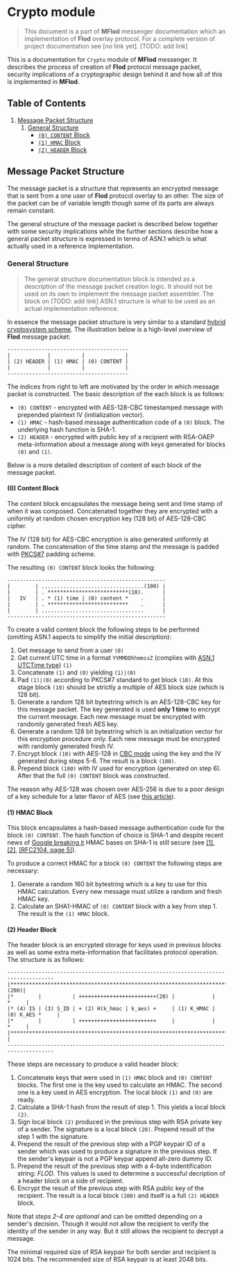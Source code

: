 Crypto module
=============

> This document is a part of **MFlod** messenger documentation which an
> implementation of **Flod** overlay protocol. For a complete version of
> project documentation see [no link yet]. [TODO: add link]

This is a documentation for `Crypto` module of **MFlod** messenger. It describes
the process of creation of **Flod** protocol message packet, security
implications of a cryptographic design behind it and how all of this is
implemented in **MFlod**.

Table of Contents
-----------------

 1. [Message Packet Structure](#message-packet-structure)
    1. [General Structure](#general-structure)
       * [`(0) CONTENT` Block](#0-content-block)
       * [`(1) HMAC` Block](#1-hmac-block)
       * [`(2) HEADER` Block](#2-header-block)

Message Packet Structure
-----------------------------------------

The message packet is a structure that represents an encrypted message that is
sent from a one user of **Flod** protocol overlay to an other. The size of the
packet can be of variable length though some of its parts are always remain
constant.

The general structure of the message packet is described below together with
some security implications while the further sections describe how a general
packet structure is expressed in terms of ASN.1 which is what actually used in
a reference implementation.

### General Structure

> The general structure documentation block is intended as a description of
> the message packet creation logic. It should not be used on its own to
> implement the message packet assembler. The block on [TODO: add link] ASN.1
> structure is what to be used as an actual implementation reference.

In essence the message packet structure is very similar to a standard [hybrid
cryptosystem scheme](https://en.wikipedia.org/wiki/Hybrid_cryptosystem). The
illustration below is a high-level overview of **Flod** message packet:

```
---------------------------------------
|            |          |             |
| (2) HEADER | (1) HMAC | (0) CONTENT |
|            |          |             |
---------------------------------------
```

The indices from right to left are motivated by the order in which message packet
is constructed. The basic description of the each block is as follows:

 - `(0) CONTENT` - encrypted with AES-128-CBC timestamped message with
     prepended plaintext IV (initialization vector).
 - `(1) HMAC` - hash-based message authentication code of a
     `(0)` block. The underlying hash function is SHA-1.
 - `(2) HEADER` - encrypted with public key of a recipient with RSA-OAEP
     meta-information about a message along with keys generated for blocks
     `(0)` and `(1)`.

Below is a more detailed description of content of each block of the message
packet.

#### (0) Content Block

The content block encapsulates the message being sent and time stamp of when it
was composed. Concatenated together they are encrypted with a uniformly at
random chosen encryption key (128 bit) of AES-128-CBC cipher.

The IV (128 bit) for AES-CBC encryption is also generated uniformly at random.
The concatenation of the time stamp and the message is padded with
[PKCS#7](https://en.wikipedia.org/wiki/Padding_(cryptography)) padding scheme.

The resulting `(0) CONTENT` block looks the following:

```
---------------------------------------------------
|        | .................................(100) |
|        | . **************************(10).      |
|   IV   | . * (1) time | (0) content *    .      |
|        | . **************************    .      |
|        | .................................      |
---------------------------------------------------
```

To create a valid content block the following steps to be performed (omitting
ASN.1 aspects to simplify the initial description):

 1. Get message to send from a user `(0)`
 2. Get current UTC time in a format `YYMMDDhhmmssZ` (complies with [ASN.1
    UTCTime type](https://www.obj-sys.com/asn1tutorial/node15.html)) `(1)`
 3. Concatenate `(1)` and `(0)` yielding `(1)|(0)`
 4. Pad `(1)|(0)` according to PKCS#7 standard to get block `(10)`. At this
    stage block `(10)` should be strictly a multiple of AES block size (which
    is 128 bit).
 5. Generate a random 128 bit bytestring which is an AES-128-CBC key for this
    message packet. The key generated is used **only 1 time** to encrypt the
    current message. Each new message must be encrypted with randomly generated
    fresh AES key.
 6. Generate a random 128 bit bytestring which is an initialization vector for
    this encryption procedure only. Each new message must be encrypted with
    randomly generated fresh IV.
 7. Encrypt block `(10)` with AES-128 in [CBC
    mode](https://en.wikipedia.org/wiki/Block_cipher_mode_of_operation) using
    the key and the IV generated during steps 5-6. The result is a block
    `(100)`.
 8. Prepend block `(100)` with IV used for encryption (generated on step 6).
    After that the full `(0) CONTENT` block was constructed.

The reason why AES-128 was chosen over AES-256 is due to a poor design of a key
schedule for a later flavor of AES (see [this
article](https://www.schneier.com/blog/archives/2009/07/another_new_aes.html)).

#### (1) HMAC Block

This block encapsulates a hash-based message authentication code for the block
`(0) CONTENT`. The hash function of choice is SHA-1 and despite recent news of
[Google breaking
it](https://security.googleblog.com/2017/02/announcing-first-sha1-collision.html)
HMAC bases on SHA-1 is still secure (see
[[1]](http://www.schneier.com/blog/archives/2005/02/sha1_broken.html),
[[2]](http://cseweb.ucsd.edu/~mihir/papers/hmac-new.html),
[[RFC2104, page 5]](https://www.ietf.org/rfc/rfc2104.txt)).

To produce a correct HMAC for a block `(0) CONTENT` the following steps are
necessary:

 1. Generate a random 160 bit bytestring which is a key to use for this HMAC
    calculation. Every new message must utilize a random and fresh HMAC key.
 2. Calculate an SHA1-HMAC of `(0) CONTENT` block with a key from step 1. The
    result is the `(1) HMAC` block.

#### (2) Header Block

The header block is an encrypted storage for keys used in previous blocks as
well as some extra meta-information that facilitates protocol operation. The
structure is as follows:

```
-------------------------------------------------------------------------------------
|******************************************************************************(200)|
|*        |          | +++++++++++++++++++++++++(20) |            |           *     |
|* (4) IS | (3) S_ID | + (2) H(k_hmac | k_aes) +     | (1) K_HMAC | (0) K_AES *     |
|*        |          | +++++++++++++++++++++++++     |            |           *     |
|******************************************************************************     |
-------------------------------------------------------------------------------------
```

These steps are necessary to produce a valid header block:

 1. Concatenate keys that were used in `(1) HMAC` block and `(0) CONTENT`
    blocks. The first one is the key used to calculate an HMAC. The second one
    is a key used in AES encryption. The local block `(1)` and `(0)` are ready.
 2. Calculate a SHA-1 hash from the result of step 1. This yields a local block
    `(2)`.
 3. Sign local block `(2)` produced in the previous step with RSA private key
    of a sender. The signature is a local block `(20)`. Prepend result of the
    step 1 with the signature.
 4. Prepend the result of the previous step with a PGP keypair ID of a sender
    which was used to produce a signature in the previous step. If the sender's
    keypair is not a PGP keypar append all-zero dummy ID.
 5. Prepend the result of the previous step with a 4-byte indentification
    string: *FLOD*. This values is used to determine a successful decription of
    a header block on a side of recipient.
 6. Encrypt the result of the previous step with RSA public key of the recipient.
    The result is a local block `(200)` and itself is a full `(2) HEADER`
    block.

Note that *steps 2-4 are optional* and can be omitted depending on a sender's
decision. Though it would not allow the recipient to verify the identity of the
sender in any way. But it still allows the recipient to decrypt a message.

The minimal required size of RSA keypair for both sender and recipient is
1024 bits. The recommended size of RSA keypair is at least 2048 bits.
